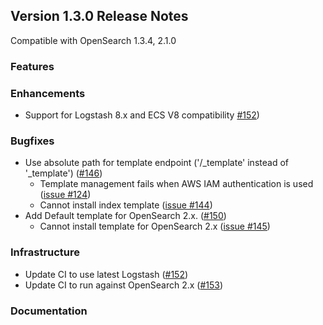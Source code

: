 ## Version 1.3.0 Release Notes

Compatible with OpenSearch 1.3.4, 2.1.0

### Features


### Enhancements

* Support for Logstash 8.x and ECS V8 compatibility [#152](https://github.com/opensearch-project/logstash-output-opensearch/pull/152)) 
 

### Bugfixes

* Use absolute path for template endpoint ('/_template' instead of '_template') ([#146](https://github.com/opensearch-project/logstash-output-opensearch/pull/146))
  * Template management fails when AWS IAM authentication is used ([issue #124](https://github.com/opensearch-project/logstash-output-opensearch/issues/124))
  * Cannot install index template ([issue #144](https://github.com/opensearch-project/logstash-output-opensearch/issues/144))
* Add Default template for OpenSearch 2.x. ([#150](https://github.com/opensearch-project/logstash-output-opensearch/pull/150))
  * Cannot install template for OpenSearch 2.x ([issue #145](https://github.com/opensearch-project/logstash-output-opensearch/issues/145)) 

### Infrastructure

* Update CI to use latest Logstash ([#152](https://github.com/opensearch-project/logstash-output-opensearch/pull/152))
* Update CI to run against OpenSearch 2.x ([#153](https://github.com/opensearch-project/logstash-output-opensearch/pull/153))

### Documentation
